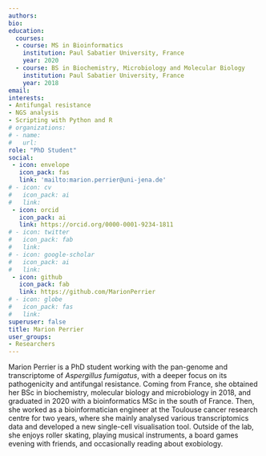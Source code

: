 ```yaml
---
authors:
bio: 
education:
  courses:
  - course: MS in Bioinformatics
    institution: Paul Sabatier University, France
    year: 2020
  - course: BS in Biochemistry, Microbiology and Molecular Biology
    institution: Paul Sabatier University, France
    year: 2018
email: 
interests:
- Antifungal resistance
- NGS analysis
- Scripting with Python and R
# organizations:
# - name: 
#   url: 
role: "PhD Student"
social:
 - icon: envelope
   icon_pack: fas
   link: 'mailto:marion.perrier@uni-jena.de'
# - icon: cv
#   icon_pack: ai
#   link: 
 - icon: orcid
   icon_pack: ai
   link: https://orcid.org/0000-0001-9234-1811
# - icon: twitter
#   icon_pack: fab
#   link: 
# - icon: google-scholar
#   icon_pack: ai
#   link: 
 - icon: github
   icon_pack: fab
   link: https://github.com/MarionPerrier
# - icon: globe
#   icon_pack: fas
#   link: 
superuser: false
title: Marion Perrier 
user_groups:
- Researchers
---
```


Marion Perrier is a PhD student working with the pan-genome and transcriptome of *Aspergillus fumigatus*, with a deeper focus on its pathogenicity and antifungal resistance. Coming from France, she obtained her BSc in biochemistry, molecular biology and microbiology in 2018, and graduated in 2020 with a bioinformatics MSc in the south of France. Then, she worked as a bioinformatician engineer at the Toulouse cancer research centre for two years, where she mainly analysed various transcriptomics data and developed a new single-cell visualisation tool. Outside of the lab, she enjoys roller skating, playing musical instruments, a board games evening with friends, and occasionally reading about exobiology.

